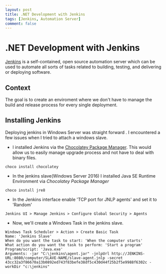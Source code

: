 ```yaml
---
layout: post
title: .NET Development with Jenkins
tags: [Jenkins, Automation Server]
comment: false
---
```


# .NET Development with Jenkins

[Jenkins](https://jenkins.io/) is a self-contained, open source automation server which can be used to automate all sorts of tasks related to building, testing, and delivering or deploying software.

## Context

The goal is to create an enviroment where we don't have to manage the build and release process for every single deployment.


## Installing Jenkins
Deploying jenkins in Windows Server was straight forward . I encountered a few issues when I tried to attach a windows slave.
* I installed Jenkins via the [Chocolatey Package Manager](https://chocolatey.org/). This would allow us to easily manage upgrade process and not have to deal with binary files.
```
choco install chocolatey
```

* In the jenkins slave(Windows Server 2016) I installed Java SE Runtime Environment via _Chocolatey Package Manager_
```
choco install jre8
```

* In the Jenkins interface enable 'TCP port for JNLP agents' and set it to 'Random'
```
Jenkins UI > Manage Jenkins > Configure Global Security > Agents
```

* Now, we'll create a Windows Task in the jenkins slave. 
```
Windows Task Scheduler > Action > Create Basic Task
Name: 'Jenkins Slave'
When do you want the task to start: 'When the computer starts'
What action do you want the task to perform: 'Start a program'
Program/script: 'Java.exe'
Arguments: -jar "C:\jenkins\agent.jar" -jnlpUrl http://JENKINS-URL:8080/computer/SLAVE-NAME/slave-agent.jnlp -secret 43cc32a3f86670a13b0892ed743f83befe38df5c430d44f25b2f5e9988f6302c -workDir "c:\jenkins"
```